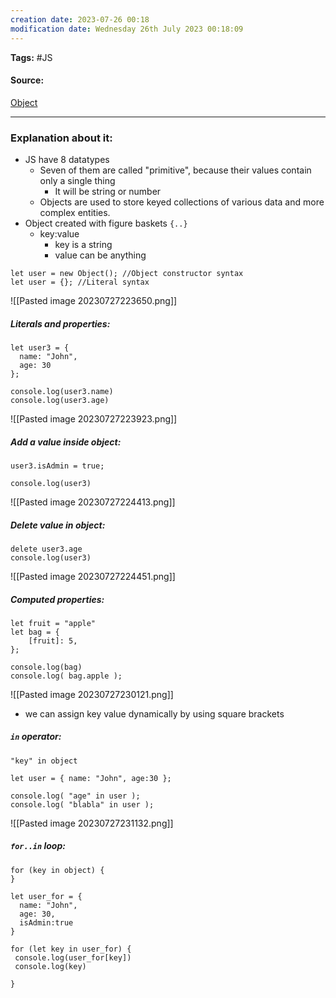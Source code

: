 ```yaml
---
creation date: 2023-07-26 00:18
modification date: Wednesday 26th July 2023 00:18:09
---
```


**Tags:** #JS 

#### Source:
[Object](https://javascript.info/object)

--------------------------------------

### Explanation about it:

* JS have 8 datatypes
	* Seven of them are called "primitive", because their values contain only a single thing
		* It will be string or number
	* Objects are used to store keyed collections of various data and more complex entities.
* Object created with figure baskets `{..}`
	* key:value
		* key is a string
		* value can be anything

```
let user = new Object(); //Object constructor syntax
let user = {}; //Literal syntax
```


![[Pasted image 20230727223650.png]]


##### Literals and properties:

```
let user3 = {
  name: "John",
  age: 30
};

console.log(user3.name)
console.log(user3.age)
```

![[Pasted image 20230727223923.png]]

##### Add a value inside object:

```
user3.isAdmin = true;

console.log(user3)
```

![[Pasted image 20230727224413.png]]

##### Delete value in object:

```
delete user3.age
console.log(user3)
```

![[Pasted image 20230727224451.png]]


##### Computed properties:

```
let fruit = "apple"
let bag = {
    [fruit]: 5,
};

console.log(bag)
console.log( bag.apple );
```

![[Pasted image 20230727230121.png]]

* we can assign key value dynamically by using square brackets

##### `in` operator:

```
"key" in object
```

```
let user = { name: "John", age:30 };

console.log( "age" in user );
console.log( "blabla" in user );
```

![[Pasted image 20230727231132.png]]


##### `for..in` loop:

```
for (key in object) {
}

let user_for = {
  name: "John",
  age: 30,
  isAdmin:true
}

for (let key in user_for) {
 console.log(user_for[key])
 console.log(key)

}
```

